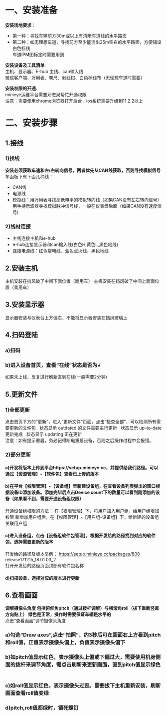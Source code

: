 # 一、安装准备  
**安装场地要求**：  
- 第一种：寻找车辆前方30m或以上有清晰车道线的水平路面  
- 第二种：如无理想车道，寻找前方至少能流出25m空白的水平路面，方便铺设白色标线  
车道IPM图标定时需要用到 

**安装设备及工具清单**:  
主机、显示器、E-hub  主线、can输入线  
微信客户端、万用表、卷尺、剥线钳、白色标线布（无理想车道时需要）  

**安装权限的开通**:  
minieye运维平台需要邓志泉帮忙开通权限  
注意：需要使用chrome浏览器打开后台，ios系统需要升级到11.2.2以上  
# 二、安装步骤  
## 1.接线  
### 1)找线
**安装必须获取车速和左/右转向信号，两者优先从CAN线获取，否则寻找模拟信号**  
车面板下有下面几种线：
- CAN线  
- 电源线  
- 模拟线：用万用表寻找高低电平的模拟转向线（如果CAN没有左右转向信号）  
        用手持示波器寻找模拟脉冲信号线，一般在仪表盘后面（如果CAN没有速度信号)  
### 2)线材连接  
- 主线连接主机和e-hub  
- e-hub连接显示器和can输入线(白色H,黄色L,黑色地线)  
- 连接电源线：红色常电线、蓝色点火线、黑色地线  
## 2.安装主机  
主机安装在挡风破了中间下面位置（商用车） 主机安装在挡风破了中间上面面位置（乘用车）   
## 3.安装显示器
显示器安装与仪表台上方偏右，不能将显示器安装在挡风玻璃上  
## 4.扫码登陆  
### a)扫码  
### b)进入设备首页，查看“在线”状态是否为√  
如果未上线，反复进行刷新直到在线(一般需要2分钟)  
## 5.更新文件  
### 1)全部更新
点击首页下方的“更新”，进入“更新文件”页面，点击“检查全部”，可以检测所有需要更新的文件包  
状态显示 outdated 的文件需要进行更新  
状态显示 up-to-date 更新完成  
状态显示 updating 正在更新  
注意：如有提示重启，务必记得断电重启设备，否则之后操作过程中会报错。  
### 2)部分更新  
#### a)开发将版本上传到平台https://setup.minieye.cc，并提供给我们路径。可以通过【资源管理】-【软件包】查看已上传的版本
#### b)在平台【权限管理】-【设备组】里新建设备组，在查看设备列表弹出的窗口根据设备ID添加设备。添加完毕后点击Device count下的数量可以看到刚添加的设备（如果看不到，需要开通设备组权限）
开通设备组权限的方法：
在【权限管理】下，将用户加入用户组，给用户组增加权限
新增加用户组后，在【权限管理】-【用户组-设备组】下，给新建的设备组关联用户组
#### c)进入设备组，点击【设备组软件包管理】，根据开发给的路径找到对应的软件包，选择需要更新的版本
开发给的路径及版本举例：    https://setup.minieye.cc/packages/808  release171215_18.01.03_2  
打开开发给的路径页面顶部有软件包名称
#### d)扫描设备，选择对应的版本进行更新  
## 6.查看画面  
**调解摄像头角度 包括俯仰角pitch（通过拨杆调解）与横滚角roll（拔下重新竖直方向贴上）  绿色是正常，操作时需要保证车辆是水平的**  
点击“查看画面”调节摄像头角度  
### a)勾选“Draw axes”,点击“拍照”，约3秒后可在画面右上方看到pitch和roll值，正值表示摄像头偏上，负值表示摄像头偏下  
### b)如pitch值显示红色，表示摄像头上偏或下偏过大，需要使用机身侧面的拨杆来调节角度，需点击刷新来更新画面，直到pitch值显示绿色  
### c)如roll值显示红色，表示摄像头过歪。需要拔下主机重新安装，刷新画面查看roll值变绿  
### d)pitch,roll值都绿时，锁死螺钉  


